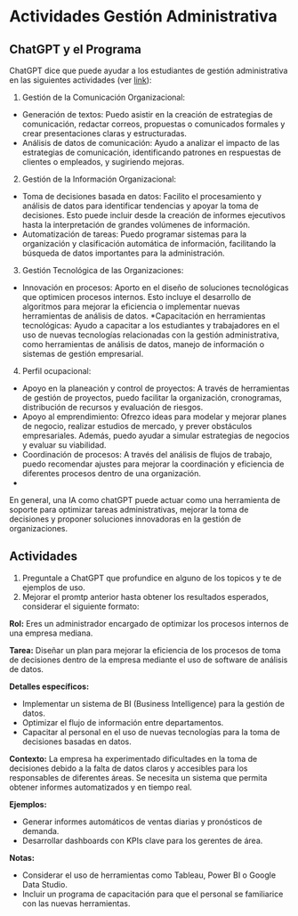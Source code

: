 # Actividades Gestión Administrativa

## ChatGPT y el Programa
ChatGPT dice que puede ayudar a los estudiantes de gestión administrativa en las siguientes actividades (ver [link](https://chatgpt.com/share/66f65082-adbc-8005-b18f-b605a1b29ff5)):

1. Gestión de la Comunicación Organizacional:
* Generación de textos: Puedo asistir en la creación de estrategias de comunicación, redactar correos, propuestas o comunicados formales y crear presentaciones claras y estructuradas.
* Análisis de datos de comunicación: Ayudo a analizar el impacto de las estrategias de comunicación, identificando patrones en respuestas de clientes o empleados, y sugiriendo mejoras.
2. Gestión de la Información Organizacional:
* Toma de decisiones basada en datos: Facilito el procesamiento y análisis de datos para identificar tendencias y apoyar la toma de decisiones. Esto puede incluir desde la creación de informes ejecutivos hasta la interpretación de grandes volúmenes de información.
* Automatización de tareas: Puedo programar sistemas para la organización y clasificación automática de información, facilitando la búsqueda de datos importantes para la administración.

3. Gestión Tecnológica de las Organizaciones:
* Innovación en procesos: Aporto en el diseño de soluciones tecnológicas que optimicen procesos internos. Esto incluye el desarrollo de algoritmos para mejorar la eficiencia o implementar nuevas herramientas de análisis de datos.
*Capacitación en herramientas tecnológicas: Ayudo a capacitar a los estudiantes y trabajadores en el uso de nuevas tecnologías relacionadas con la gestión administrativa, como herramientas de análisis de datos, manejo de información o sistemas de gestión empresarial.

4. Perfil ocupacional:
* Apoyo en la planeación y control de proyectos: A través de herramientas de gestión de proyectos, puedo facilitar la organización, cronogramas, distribución de recursos y evaluación de riesgos.
* Apoyo al emprendimiento: Ofrezco ideas para modelar y mejorar planes de negocio, realizar estudios de mercado, y prever obstáculos empresariales. Además, puedo ayudar a simular estrategias de negocios y evaluar su viabilidad.
* Coordinación de procesos: A través del análisis de flujos de trabajo, puedo recomendar ajustes para mejorar la coordinación y eficiencia de diferentes procesos dentro de una organización.
* 
En general, una IA como chatGPT puede actuar como una herramienta de soporte para optimizar tareas administrativas, mejorar la toma de decisiones y proponer soluciones innovadoras en la gestión de organizaciones.

## Actividades
1. Preguntale a ChatGPT que profundice en alguno de los topicos y te de ejemplos de uso.
2. Mejorar el promtp anterior hasta obtener los resultados esperados, considerar el siguiente formato:
   
**Rol:** Eres un administrador encargado de optimizar los procesos internos de una empresa mediana.

**Tarea:** Diseñar un plan para mejorar la eficiencia de los procesos de toma de decisiones dentro de la empresa mediante el uso de software de análisis de datos.

**Detalles específicos:** 
- Implementar un sistema de BI (Business Intelligence) para la gestión de datos.
- Optimizar el flujo de información entre departamentos.
- Capacitar al personal en el uso de nuevas tecnologías para la toma de decisiones basadas en datos.

**Contexto:** La empresa ha experimentado dificultades en la toma de decisiones debido a la falta de datos claros y accesibles para los responsables de diferentes áreas. Se necesita un sistema que permita obtener informes automatizados y en tiempo real.

**Ejemplos:**
- Generar informes automáticos de ventas diarias y pronósticos de demanda.
- Desarrollar dashboards con KPIs clave para los gerentes de área.

**Notas:**
- Considerar el uso de herramientas como Tableau, Power BI o Google Data Studio.
- Incluir un programa de capacitación para que el personal se familiarice con las nuevas herramientas.

   
